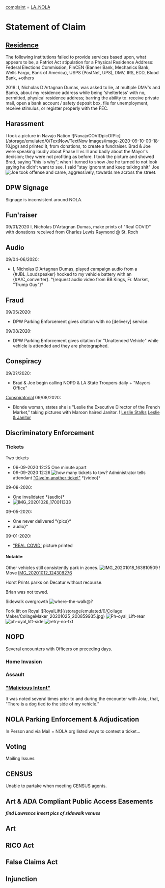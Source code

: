 [complaint](../complaint_NOLA.md) = [LA_NOLA](LA_NOLA.md)

# Statement of Claim

## [Residence](..\..\..\Residence\resSoC.md)
The following institutions failed to provide services based upon, what appears to be, a Patriot Act stipulation for a Physical Residence Address:
Federal Elections Commission, FinCEN (Banner Bank, Mechanics Bank, Wells Fargo, Bank of America), USPS (PostNet, UPS), DMV, IRS, EDD, Blood Bank, +others

2018: I, Nicholas D'Artagnan Dumas, was asked to lie, at multiple DMV's and Banks, about my residence address while being 'shelterless' with no, permitted, physical residence address; barring the ability to: receive private mail, open a bank account / safety deposit box, file for unemployment, receive stimulus, or register properly with the FEC.

## Harassment
I took a picture in Navajo Nation ![NavajoCOVIDpicOfPic](/storage/emulated/0/TextNow/TextNow Images/image-2020-09-10-00-18-10.jpg) and printed it, from donations, to create a fundraiser.
Brad & Joe were speaking loudly about Phase ll vs lll and badly about the Mayor's decision; they were not profiting as before.
I took the picture and showed Brad, saying "this is why"; when I turned to show Joe he turned to not look saying he didn't want to see. I said "stay ignorant and keep talking shit" Joe
 ![Joe](/storage/emulated/0/DCIM/Camera/VID_20200911_125304393_exported_7881_1603575713333~2.jpg) took offense and came, aggressively, towards me across the street.


## DPW Signage
Signage is inconsistent around NOLA.


## Fun'raiser
09/01/2020 I, Nicholas D'Artagnan Dumas, make prints of "Real COVID" with donations received from Charles Lewis Raymond @ St. Roch

## Audio
09/04-06/2020:
- I, Nicholas D'Artagnan Dumas, played campaign audio from a {#JBL_Loudspeaker} hooked to my vehicle battery with an {#A/C_converter}. °{request audio video from BB Kings, Fr. Market, "Trump Guy"}°

## Fraud
09/05/2020:
- DPW Parking Enforcement gives citation with no [delivery] service.

09/08/2020:
- DPW Parking Enforcement gives citation for "Unattended Vehicle" while vehicle is attended and they are photographed.

## Conspiracy
09/0?/2020:
- Brad & Joe begin calling NOPD & LA State Troopers daily + "Mayors Office"

[Conspiratorial](NOLA_PC_SoC_FrMrk-JB.md)
09/08/2020:
- Blonde woman, states she is "Leslie the Executive Director of the French Market," taking pictures with Maroon haired Janitor.
! [Leslie Stalks](/storage/emulated/0/DCIM/Camera/IMG_20200908_115243991~2.jpg)
[Leslie & Janitor](resources/leslie.md)

## Discriminatory Enforcement
### Tickets
Two tickets
- 09-09-2020 12:25
One minute apart
- 09-09-2020 12:26
![how many tickets to tow?](/storage/emulated/0/bluetooth/CollageMaker_20201012_081409944.jpg)
Administrator tells attendant
["Give'm another ticket"]() °{video}°

09-08-2020:
- One invalidated
[]()°{audio}°
- ![IMG_20201028_170011333](../../../../../../IMG_20201028_170011333.jpg)

09-05-2020:
- One never delivered
![]()°{pics}°
- audio}°

09-01-2020:
- ["REAL COVID']() picture printed

#### Notable:
Other vehicles still consistently park in zones.
![IMG_20201018_163810509](IMG_20201018_163810509.jpg)
! Move [IMG_20201012_124308276](IMG_20201012_124308276.jpg)


Horst Prints parks on Decatur without recourse.

Brian was not towed.

Sidewalk overgrowth
![where-the-walk@?](/storage/emulated/0/DCIM/Camera/IMG_20201024_204340294.jpg)

Fork lift on Royal
![RoyalLift](/storage/emulated/0/Collage Maker/CollageMaker_20201025_200859935.jpg)
![Ph-oyal_Lift-rear](/storage/emulated/0/DCIM/Camera/IMG_20201025_200955794.jpg)
![ph-oyal_lift-side](/storage/emulated/0/DCIM/Camera/IMG_20201025_200558165~2.jpg)
![retry-no-txt](/storage/emulated/0/DCIM/Camera/IMG_20201025_200731229.jpg)

## NOPD
Several encounters with Officers on preceding days.
### Home Invasion


### Assault


### ["Malicious Intent"](#mal-int)
It was noted several times prior to and during the encounter with Joia;, that, "There is a dog tied to the side of my vehicle." 

## NOLA Parking Enforcement & Adjudication
In Person and via Mail = NOLA.org listed ways to contest a ticket...

## Voting
Mailing Issues

## CENSUS
Unable to partake when meeting CENSUS agents.

## Art & ADA Compliant Public Access Easements
**_find Lawrence_**
**_insert pics of sidewalk venues_**

## Art
## RICO Act
 
## False Claims Act
 
## Injunction


